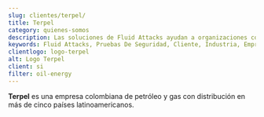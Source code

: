 ```yaml
---
slug: clientes/terpel/
title: Terpel
category: quienes-somos
description: Las soluciones de Fluid Attacks ayudan a organizaciones como Terpel a identificar vulnerabilidades de seguridad en sus sistemas y gestionar sus superficies de ataque.
keywords: Fluid Attacks, Pruebas De Seguridad, Cliente, Industria, Empresa, Organizacion, Pentesting, Hacking Etico, Terpel
clientlogo: logo-terpel
alt: Logo Terpel
client: si
filter: oil-energy
---
```


**Terpel** es una empresa colombiana de petróleo y gas
con distribución en más de cinco países latinoamericanos.
